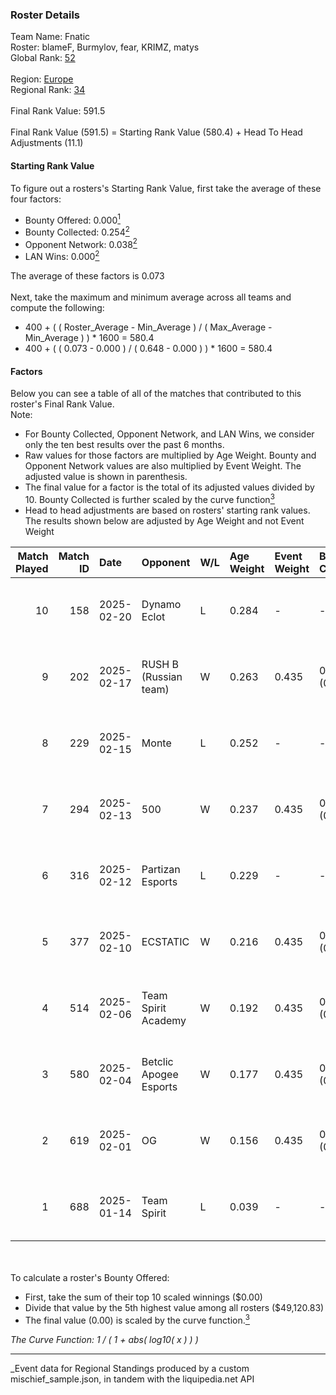 ### Roster Details<br />
Team Name: Fnatic<br />
Roster: blameF, Burmylov, fear, KRIMZ, matys<br />
Global Rank: [52](../../standings_global_2025_07_07.md)<br />
<br />
Region: [Europe]( ../../standings_europe_2025_07_07.md)<br />
Regional Rank: [34]( ../../standings_europe_2025_07_07.md)<br />
<br />
Final Rank Value:  591.5<br />
<br />
Final Rank Value (591.5) = Starting Rank Value (580.4) + Head To Head Adjustments (11.1)<br />

#### Starting Rank Value<br />
To figure out a rosters's Starting Rank Value, first take the average of these four factors:<br />
- Bounty Offered: 0.000[<sup>1</sup>](#table2)
- Bounty Collected: 0.254[<sup>2</sup>](#table1)
- Opponent Network: 0.038[<sup>2</sup>](#table1)
- LAN Wins: 0.000[<sup>2</sup>](#table1)

The average of these factors is 0.073<br />
<br />
Next, take the maximum and minimum average across all teams and compute the following:<br />
- 400 + ( ( Roster_Average - Min_Average ) / ( Max_Average - Min_Average ) ) * 1600 = 580.4
- 400 + ( ( 0.073 - 0.000 ) / ( 0.648 - 0.000 ) ) * 1600 = 580.4


#### Factors<br />
Below you can see a table of all of the matches that contributed to this roster's Final Rank Value.<br />
Note:<br />

- For Bounty Collected, Opponent Network, and LAN Wins, we consider only the ten best results over the past 6 months.
- Raw values for those factors are multiplied by Age Weight. Bounty and Opponent Network values are also multiplied by Event Weight. The adjusted value is shown in parenthesis.
- The final value for a factor is the total of its adjusted values divided by 10. Bounty Collected is further scaled by the curve function[<sup>3</sup>](#curveFunction)
- Head to head adjustments are based on rosters' starting rank values. The results shown below are adjusted by Age Weight and not Event Weight
<span id="table1"></span><br />


| Match Played | Match ID | Date       | Opponent               | W/L | Age Weight | Event Weight | Bounty Collected | Opponent Network | LAN Wins  | H2H Adj. | Roster                               |
| -: | -: | :- | :- | :- | :- | :- | :- | :- | :- | -: | :- |
|           10 |      158 | 2025-02-20 | Dynamo Eclot           | L   | 0.284      | -            | -                | -                | -         |    -2.68 | blameF, Burmylov, fear, KRIMZ, matys |
|            9 |      202 | 2025-02-17 | RUSH B (Russian team)  | W   | 0.263      | 0.435        | 0.000 (0.000)    | 0.784 (0.090)    | 0 (0.000) |     3.54 | blameF, Burmylov, fear, KRIMZ, matys |
|            8 |      229 | 2025-02-15 | Monte                  | L   | 0.252      | -            | -                | -                | -         |    -4.31 | blameF, Burmylov, fear, KRIMZ, matys |
|            7 |      294 | 2025-02-13 | 500                    | W   | 0.237      | 0.435        | 0.113 (0.012)    | 1.000 (0.103)    | 0 (0.000) |     6.58 | blameF, Burmylov, fear, KRIMZ, matys |
|            6 |      316 | 2025-02-12 | Partizan Esports       | L   | 0.229      | -            | -                | -                | -         |    -1.50 | blameF, Burmylov, fear, KRIMZ, matys |
|            5 |      377 | 2025-02-10 | ECSTATIC               | W   | 0.216      | 0.435        | 0.000 (0.000)    | 0.735 (0.069)    | 0 (0.000) |     2.82 | blameF, Burmylov, fear, KRIMZ, matys |
|            4 |      514 | 2025-02-06 | Team Spirit Academy    | W   | 0.192      | 0.435        | 0.000 (0.000)    | 0.214 (0.018)    | 0 (0.000) |     1.67 | blameF, Burmylov, fear, KRIMZ, matys |
|            3 |      580 | 2025-02-04 | Betclic Apogee Esports | W   | 0.177      | 0.435        | 0.000 (0.000)    | 0.460 (0.035)    | 0 (0.000) |     2.67 | blameF, Burmylov, fear, KRIMZ, matys |
|            2 |      619 | 2025-02-01 | OG                     | W   | 0.156      | 0.435        | 0.000 (0.000)    | 1.000 (0.068)    | 0 (0.000) |     2.31 | blameF, Burmylov, fear, KRIMZ, matys |
|            1 |      688 | 2025-01-14 | Team Spirit            | L   | 0.039      | -            | -                | -                | -         |    -0.00 | blameF, Burmylov, fear, KRIMZ, matys |

<br />
<span id="table2"></span><br />
To calculate a roster's Bounty Offered:<br />

- First, take the sum of their top 10 scaled winnings ($0.00)
- Divide that value by the 5th highest value among all rosters ($49,120.83)
- The final value (0.00) is scaled by the curve function.[<sup>3</sup>](#curveFunction)

<span id="curveFunction"></span>_The Curve Function: 1 / ( 1 + abs( log10( x ) ) )_<br />

---
_Event data for Regional Standings produced by a custom mischief_sample.json, in tandem with the liquipedia.net API<br />
